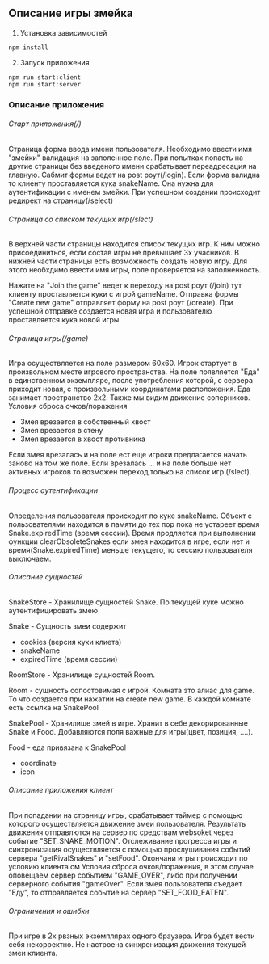 Описание игры змейка
-------------
1. Установка зависимостей
```
npm install
```
2. Запуск приложения
```
npm run start:client
npm run start:server
```

### Описание приложения
###### Старт приложения(/)
   Страница форма ввода имени пользователя. Необходимо ввести имя "змейки" валидация на заполенное поле. При попытках попасть на другие страницы без введеного имени срабатывает переадресация на главную.
   Сабмит формы ведет на post роут(/login). Если форма валидна то клиенту проставляется кука snakeName. Она нужна для аутентификации с именем змейки. При успешном создании происходит редирект на страницу(/select)

###### Страница со списком текущих игр(/slect)
В верхней части страницы находится список текущих игр. К ним можно присоединиться, если состав игры не превышает 3х учасников. В нижней части страницы есть возможность создать новую игру. Для этого необхдимо ввести имя игры, поле проверяется на заполненность.

Нажате на "Join the game" ведет к переходу на post роут (/join) тут клиенту проставляется куки с игрой gameName. 
Отправка формы "Create new game" отправляет форму на post роут (/create). При успешной отправке создается новая игра и пользователю проставляется кука новой игры.

###### Страница игры(/game)
Игра осуществляется на поле размером 60x60. Игрок стартует в произвольном месте игрового пространства. На поле появляется "Еда" в единственном экземпляре, после употребления которой, с сервера приходит новая, с произвольными координатами расположения. Еда занимает пространство 2x2. Также мы видим движение соперников. 
   Условия сброса очков/поражения
   * Змея врезается в собственный хвост
   * Змея врезается в стену
   * Змея врезается в хвост противника

  Если змея врезалась и на поле ест еще игроки предлагается начать заново на том же поле. Если врезалась ... и на поле больше нет активных игроков то возможен переход только на список игр (/slect).

###### Процесс аутентификации
Определения пользователя происходит по куке snakeName. Объект с пользователями находится в памяти до тех пор пока не устареет время Snake.expiredTime (время сессии).
Время продляется при выполнении функции clearObsoleteSnakes если змея находится в игре, если нет и время(Snake.expiredTime) меньше текущего, то сессию пользователя выключаем.

###### Описание сущностей

SnakeStore - Хранилище сущностей Snake. По текущей куке можно аутентифицировать змею

Snake - Сущность змеи содержит
 - cookies (версия куки клиета)
 - snakeName
 - expiredTime (время сессии)

RoomStore - Хранилище сущностей Room.

Room - сущность сопостовимая с игрой. Комната это алиас для game. То что создается при нажатии на create new game. В каждой комнате есть ссылка на SnakePool

SnakePool - Хранилище змей в игре. Хранит в себе декорированные Snake и Food. Добавляются поля важные для игры(цвет, позиция, ....).

Food - еда привязана к SnakePool
 - coordinate
 - icon

###### Описание приложения клиент
 При попадании на страницу игры, срабатывает таймер с помощью которого осуществляется движение змеи пользователя. Результаты движения отправлются на сервер по средствам websoket через событие "SET_SNAKE_MOTION".
 Отслеживание прогресса игры и синхронизация осуществляется с помощью прослушивания событий сервера "getRivalSnakes" и "setFood".
 Окончани игры происходит по условию клиента см Условия сброса очков/поражения, в этом случае оповещаем сервер событием "GAME_OVER", либо при получении серверного события "gameOver". Если змея пользователя съедает "Еду", то отправляется событие на сервер "SET_FOOD_EATEN".

###### Ограничения и ошибки
При игре в 2х рвзных экземплярах одного браузера. Игра будет вести себя некорректно. Не настроена синхронизация движения текущей змеи клиента.
